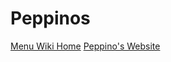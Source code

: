 # Peppinos
[Menu Wiki Home](https://github.com/cm85/Peppinos/wiki)
[Peppino's Website](http://cm85.github.io/Peppinos)
